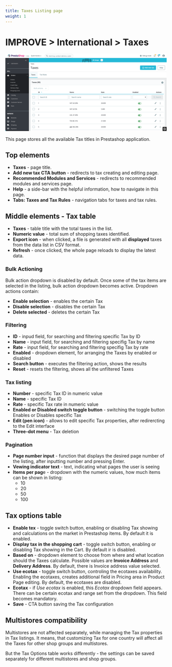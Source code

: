```yaml
---
title: Taxes Listing page
weight: 1
---
```

# IMPROVE > International > Taxes

![Taxes](static/img/international-taxes.png)

This page stores all the available Tax titles in Prestashop application.

## Top elements

- **Taxes** - page title.
- **Add new tax CTA button** - redirects to tax creating and editing page.
- **Recommended Modules and Services** - redirects to recommended modules and services page.
- **Help** - a side-bar with the helpful information, how to navigate in this page.
- **Tabs: Taxes and Tax Rules** - navigation tabs for taxes and tax rules.

## Middle elements - Tax table

- **Taxes** - table title with the total taxes in the list.
- **Numeric value** - total sum of shopping taxes identified.
- **Export icon** - when clicked, a file is generated with all **displayed** taxes from the data list in CSV format.
- **Refresh** - once clicked, the whole page reloads to display the latest data.

### Bulk Actioning

Bulk action dropdown is disabled by default. Once some of the tax items are selected in the listing, bulk action dropdown becomes active. Dropdown actions contain:<br>

- **Enable selection** - enables the certain Tax 
- **Disable selection** - disables the certain Tax
- **Delete selected** - deletes the certain Tax

### Filtering

- **ID** - inpud field, for searching and filtering specific Tax by ID
- **Name** - input field, for searching and filtering specifig Tax by name
- **Rate** - input field, for searching and filtering specifig Tax by rate
- **Enabled** - dropdown element, for arranging the Taxes by enabled or disabled
- **Search button** - executes the filtering action, shows the results
- **Reset** - resets the filtering, shows all the unfiltered Taxes

### Tax listing

- **Number** - specific Tax ID in numeric value
- **Name** - specific Tax ID
- **Rate** - specific Tax rate in numeric value
- **Enabled or Disabled switch toggle button** - switching the toggle button Enables or Disables specific Tax 
- **Edit (pen icon)** - allows to edit specific Tax properties, after redirercting to the Edit interface
- **Three-dot menu** - Tax deletion

### Pagination

- **Page number input** - function that displays the desired page number of the listing, after inputting number and pressing Enter.
- **Vewing indicator text** - text, indicating what pages the user is seeing
- **Items per pag**e - dropdown with the numeric values, how much items can be shown in listing:
  - 10
  - 20
  - 50
  - 100

## Tax options table

- **Enable tex** - toggle switch button, enabling or disabling Tax showing and calculations on the market in Prestashop items. By default it is enabled.
- **Display tax in the shopping cart** - toggle switch button, enabling or disabling Tax showing in the Cart. By default ir is disabled.
- **Based on** - dropdown element to choose from where and what location should the Taxes calculate. Possible values are **Invoice Address** and **Delivery Address**. By default, there is Invoice address value selected.
- **Use ecotax** - toggle switch button, controling the ecotaxes availability. Enabling the ecotaxes, creates additional field in Pricing area in Product Page editing. By default, the ecotaxes are disabled.
- **Ecotax** - if _Use ecotax_ is enabled, this _Ecotax_ dropdown field appears. There can be certain ecotax and range set from the dropdown. This field becomes mandatory.
- **Save** - CTA button saving the Tax configuration

## Multistores compatibility

Multistores are not affected separately, while managing the Tax properties in Tax listings. It means, that customizing Tax for one country will affect all the Taxes for other shop groups and multistores. 

But the Tax Options table works differently - the settings can be saved separately for different multistores and shop groups.
